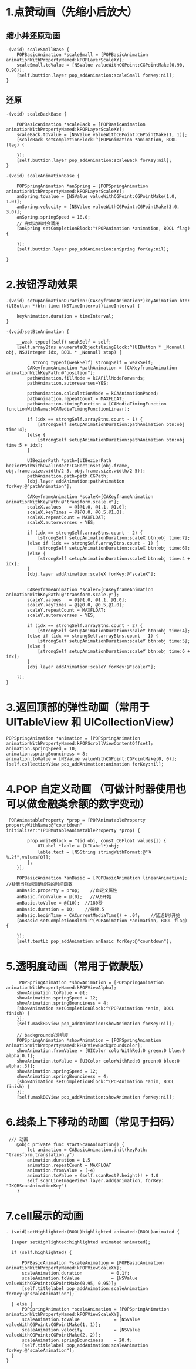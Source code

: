 
# 1.点赞动画（先缩小后放大）

## 缩小并还原动画

    -(void) scaleSmallBase {
        POPBasicAnimation *scaleSmall = [POPBasicAnimation animationWithPropertyNamed:kPOPLayerScaleXY];
        scaleSmall.toValue = [NSValue valueWithCGPoint:CGPointMake(0.90, 0.90)];
        [self.buttion.layer pop_addAnimation:scaleSmall forKey:nil];
    }

## 还原

    -(void) scaleBackBase {

        POPBasicAnimation *scaleBack = [POPBasicAnimation animationWithPropertyNamed:kPOPLayerScaleXY];
        scaleBack.toValue = [NSValue valueWithCGPoint:CGPointMake(1, 1)];
        [scaleBack setCompletionBlock:^(POPAnimation *animation, BOOL flag) {

        }];
        [self.buttion.layer pop_addAnimation:scaleBack forKey:nil];
    }

    -(void) scaleAnimationBase {

        POPSpringAnimation *anSpring = [POPSpringAnimation animationWithPropertyNamed:kPOPLayerScaleXY];
        anSpring.toValue = [NSValue valueWithCGPoint:CGPointMake(1.0, 1.0)];
        anSpring.velocity = [NSValue valueWithCGPoint:CGPointMake(3.0, 3.0)];
        anSpring.springSpeed = 18.0;
        // 完成动画时会调用
        [anSpring setCompletionBlock:^(POPAnimation *animation, BOOL flag) {

        }];
        [self.buttion.layer pop_addAnimation:anSpring forKey:nil];

    }

# 2.按钮浮动效果

    -(void) setupAnimationDuration:(CAKeyframeAnimation*)keyAnimation btn:(UIButton *)btn time:(NSTimeInterval)timeInterval {

        keyAnimation.duration = timeInterval;
    }

    -(void)setBtnAnimation {

        __weak typeof(self) weakSelf = self;
        [self.arrayBtns enumerateObjectsUsingBlock:^(UIButton * _Nonnull obj, NSUInteger idx, BOOL * _Nonnull stop) {

            __strong typeof(weakSelf) strongSelf = weakSelf;
            CAKeyframeAnimation *pathAnimation = [CAKeyframeAnimation animationWithKeyPath:@"position"];
            pathAnimation.fillMode = kCAFillModeForwards;
            pathAnimation.autoreverses=YES;

            pathAnimation.calculationMode = kCAAnimationPaced;
            pathAnimation.repeatCount = MAXFLOAT;
            pathAnimation.timingFunction = [CAMediaTimingFunction functionWithName:kCAMediaTimingFunctionLinear];

            if (idx == strongSelf.arrayBtns.count - 1) {
                [strongSelf setupAnimationDuration:pathAnimation btn:obj time:4];
            }else {
                [strongSelf setupAnimationDuration:pathAnimation btn:obj time:5 + idx];
            }

            UIBezierPath *path=[UIBezierPath bezierPathWithOvalInRect:CGRectInset(obj.frame, obj.frame.size.width/2-5, obj.frame.size.width/2-5)];
            pathAnimation.path=path.CGPath;
            [obj.layer addAnimation:pathAnimation forKey:@"pathAnimation"];

            CAKeyframeAnimation *scaleX=[CAKeyframeAnimation animationWithKeyPath:@"transform.scale.x"];
            scaleX.values   = @[@1.0, @1.1, @1.0];
            scaleX.keyTimes = @[@0.0, @0.5,@1.0];
            scaleX.repeatCount = MAXFLOAT;
            scaleX.autoreverses = YES;

            if (idx == strongSelf.arrayBtns.count - 2) {
                [strongSelf setupAnimationDuration:scaleX btn:obj time:7];
            }else if (idx == strongSelf.arrayBtns.count - 1) {
                [strongSelf setupAnimationDuration:scaleX btn:obj time:6];
            }else {
                [strongSelf setupAnimationDuration:scaleX btn:obj time:4 + idx];
            }
            [obj.layer addAnimation:scaleX forKey:@"scaleX"];


            CAKeyframeAnimation *scaleY=[CAKeyframeAnimation animationWithKeyPath:@"transform.scale.y"];
            scaleY.values   = @[@1.0, @1.1, @1.0];
            scaleY.keyTimes = @[@0.0, @0.5,@1.0];
            scaleY.repeatCount = MAXFLOAT;
            scaleY.autoreverses = YES;

            if (idx == strongSelf.arrayBtns.count - 2) {
                [strongSelf setupAnimationDuration:scaleY btn:obj time:4];
            }else if (idx == strongSelf.arrayBtns.count - 1) {
                [strongSelf setupAnimationDuration:scaleY btn:obj time:5];
            }else {
                [strongSelf setupAnimationDuration:scaleY btn:obj time:6 + idx];
            }
            [obj.layer addAnimation:scaleY forKey:@"scaleY"];

        }];
    }

# 3.返回顶部的弹性动画（常用于UITableView 和 UICollectionView）

    POPSpringAnimation *animation = [POPSpringAnimation animationWithPropertyNamed:kPOPScrollViewContentOffset];
    animation.springSpeed = 10;
    animation.springBounciness = 8;
    animation.toValue = [NSValue valueWithCGPoint:CGPointMake(0, 0)];
    [self.collectionView pop_addAnimation:animation forKey:nil];
    
# 4.POP 自定义动画 （可做计时器使用也可以做金融类余额的数字变动）

     POPAnimatableProperty *prop = [POPAnimatableProperty propertyWithName:@"countdown" initializer:^(POPMutableAnimatableProperty *prop) {

            prop.writeBlock = ^(id obj, const CGFloat values[]) {
                UILabel *lable = (UILabel*)obj;
                lable.text = [NSString stringWithFormat:@"￥%.2f",values[0]];
            };
        }];

        POPBasicAnimation *anBasic = [POPBasicAnimation linearAnimation];   //秒表当然必须是线性的时间函数
        anBasic.property = prop;    //自定义属性
        anBasic.fromValue = @(0);   //从0开始
        anBasic.toValue = @(10);  //180秒
        anBasic.duration = 10;    //持续.5
        anBasic.beginTime = CACurrentMediaTime() + .0f;    //延迟1秒开始
        [anBasic setCompletionBlock:^(POPAnimation *animation, BOOL flag) {

        }];
        [self.testLb pop_addAnimation:anBasic forKey:@"countdown"];
    
# 5.透明度动画（常用于做蒙版）
 
         POPSpringAnimation *showAnimation = [POPSpringAnimation animationWithPropertyNamed:kPOPViewAlpha];
        showAnimation.toValue = @1;
        showAnimation.springSpeed = 12;
        showAnimation.springBounciness = 4;
        [showAnimation setCompletionBlock:^(POPAnimation *anim, BOOL finish) {
        }];
        [self.maskBGView pop_addAnimation:showAnimation forKey:nil];

        // background的透明度
        POPSpringAnimation *showAnimation = [POPSpringAnimation animationWithPropertyNamed:kPOPViewBackgroundColor];
        showAnimation.fromValue = [UIColor colorWithRed:0 green:0 blue:0 alpha:0.f];
        showAnimation.toValue = [UIColor colorWithRed:0 green:0 blue:0 alpha:.3f];
        showAnimation.springSpeed = 12;
        showAnimation.springBounciness = 4;
        [showAnimation setCompletionBlock:^(POPAnimation *anim, BOOL finish) {
        }];
        [self.maskBGView pop_addAnimation:showAnimation forKey:nil];
        
 # 6.线条上下移动的动画（常见于扫码）
     /// 动画
        @objc private func startScanAnimation() {
            let animation = CABasicAnimation.init(keyPath: "transform.translation.y")
            animation.duration = 1.5
            animation.repeatCount = MAXFLOAT
            animation.fromValue = (-4)
            animation.toValue = (self.scanRect?.height)! + 4.0
            self.scanLineImageView?.layer.add(animation, forKey: "JKQRScanAnimationKey")
        }
        
  # 7.cell展示的动画
  ```
  - (void)setHighlighted:(BOOL)highlighted animated:(BOOL)animated {
    
    [super setHighlighted:highlighted animated:animated];
    
    if (self.highlighted) {
        
        POPBasicAnimation *scaleAnimation = [POPBasicAnimation animationWithPropertyNamed:kPOPViewScaleXY];
        scaleAnimation.duration           = 0.1f;
        scaleAnimation.toValue            = [NSValue valueWithCGPoint:CGPointMake(0.95, 0.95)];
        [self.titlelabel pop_addAnimation:scaleAnimation forKey:@"scaleAnimation"];
        
    } else {
        POPSpringAnimation *scaleAnimation = [POPSpringAnimation animationWithPropertyNamed:kPOPViewScaleXY];
        scaleAnimation.toValue             = [NSValue valueWithCGPoint:CGPointMake(1, 1)];
        scaleAnimation.velocity            = [NSValue valueWithCGPoint:CGPointMake(2, 2)];
        scaleAnimation.springBounciness    = 20.f;
        [self.titlelabel pop_addAnimation:scaleAnimation forKey:@"scaleAnimation"];
    }
}
```
    
    
